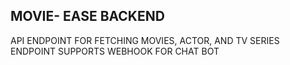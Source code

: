 ## MOVIE- EASE BACKEND

API ENDPOINT FOR FETCHING MOVIES, ACTOR, AND TV SERIES ENDPOINT
SUPPORTS WEBHOOK FOR CHAT BOT 